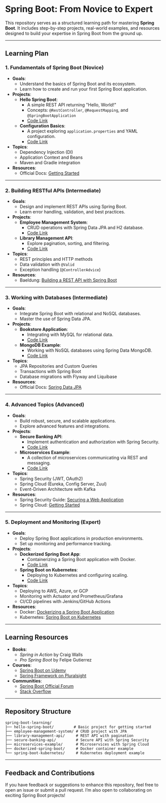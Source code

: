 # Spring Boot: From Novice to Expert

This repository serves as a structured learning path for mastering **Spring Boot**. It includes step-by-step projects, real-world examples, and resources designed to build your expertise in Spring Boot from the ground up.

---

## Learning Plan

### **1. Fundamentals of Spring Boot (Novice)**

- **Goals**:
  - Understand the basics of Spring Boot and its ecosystem.
  - Learn how to create and run your first Spring Boot application.
- **Projects**:
  - **Hello Spring Boot**:
    - A simple REST API returning "Hello, World!"
    - Concepts: `@RestController`, `@RequestMapping`, and `@SpringBootApplication`
    - [Code Link](./hello-spring-boot)
  - **Configuration Basics**:
    - A project exploring `application.properties` and YAML configuration.
    - [Code Link](./configuration-basics)
- **Topics**:
  - Dependency Injection (DI)
  - Application Context and Beans
  - Maven and Gradle integration
- **Resources**:
  - Official Docs: [Getting Started](https://spring.io/guides/gs/spring-boot/)

---

### **2. Building RESTful APIs (Intermediate)**

- **Goals**:
  - Design and implement REST APIs using Spring Boot.
  - Learn error handling, validation, and best practices.
- **Projects**:
  - **Employee Management System**:
    - CRUD operations with Spring Data JPA and H2 database.
    - [Code Link](./employee-management-system)
  - **Library Management API**:
    - Explore pagination, sorting, and filtering.
    - [Code Link](./library-management-api)
- **Topics**:
  - REST principles and HTTP methods
  - Data validation with `@Valid`
  - Exception handling (`@ControllerAdvice`)
- **Resources**:
  - Baeldung: [Building a REST API with Spring Boot](https://www.baeldung.com/rest-api-spring-boot)

---

### **3. Working with Databases (Intermediate)**

- **Goals**:
  - Integrate Spring Boot with relational and NoSQL databases.
  - Master the use of Spring Data JPA.
- **Projects**:
  - **Bookstore Application**:
    - Integrating with MySQL for relational data.
    - [Code Link](./bookstore-application)
  - **MongoDB Example**:
    - Working with NoSQL databases using Spring Data MongoDB.
    - [Code Link](./mongodb-example)
- **Topics**:
  - JPA Repositories and Custom Queries
  - Transactions with Spring Boot
  - Database migrations with Flyway and Liquibase
- **Resources**:
  - Official Docs: [Spring Data JPA](https://spring.io/projects/spring-data-jpa)

---

### **4. Advanced Topics (Advanced)**

- **Goals**:
  - Build robust, secure, and scalable applications.
  - Explore advanced features and integrations.
- **Projects**:
  - **Secure Banking API**:
    - Implement authentication and authorization with Spring Security.
    - [Code Link](./secure-banking-api)
  - **Microservices Example**:
    - A collection of microservices communicating via REST and messaging.
    - [Code Link](./microservices-example)
- **Topics**:
  - Spring Security (JWT, OAuth2)
  - Spring Cloud (Eureka, Config Server, Zuul)
  - Event-Driven Architecture with Kafka
- **Resources**:
  - Spring Security Guide: [Securing a Web Application](https://spring.io/guides/gs/securing-web/)
  - Spring Cloud: [Getting Started](https://spring.io/projects/spring-cloud)

---

### **5. Deployment and Monitoring (Expert)**

- **Goals**:
  - Deploy Spring Boot applications in production environments.
  - Set up monitoring and performance tracking.
- **Projects**:
  - **Dockerized Spring Boot App**:
    - Containerizing a Spring Boot application with Docker.
    - [Code Link](./dockerized-spring-boot)
  - **Spring Boot on Kubernetes**:
    - Deploying to Kubernetes and configuring scaling.
    - [Code Link](./spring-boot-kubernetes)
- **Topics**:
  - Deploying to AWS, Azure, or GCP
  - Monitoring with Actuator and Prometheus/Grafana
  - CI/CD pipelines with Jenkins/GitHub Actions
- **Resources**:
  - Docker: [Dockerizing a Spring Boot Application](https://www.baeldung.com/dockerizing-spring-boot-application)
  - Kubernetes: [Spring Boot on Kubernetes](https://kubernetes.io/docs/tutorials/)

---

## Learning Resources

- **Books**:
  - *Spring in Action* by Craig Walls
  - *Pro Spring Boot* by Felipe Gutierrez
- **Courses**:
  - [Spring Boot on Udemy](https://www.udemy.com/topic/spring-boot/)
  - [Spring Framework on Pluralsight](https://www.pluralsight.com/search?q=spring%20framework)
- **Communities**:
  - [Spring Boot Official Forum](https://discuss.spring.io/)
  - [Stack Overflow](https://stackoverflow.com/questions/tagged/spring-boot)

---

## Repository Structure

```
spring-boot-learning/
├── hello-spring-boot/         # Basic project for getting started
├── employee-management-system/ # CRUD project with JPA
├── library-management-api/     # REST API with pagination
├── secure-banking-api/         # Secure API with Spring Security
├── microservices-example/      # Microservices with Spring Cloud
├── dockerized-spring-boot/     # Docker container example
└── spring-boot-kubernetes/     # Kubernetes deployment example
```

---

## Feedback and Contributions

If you have feedback or suggestions to enhance this repository, feel free to open an issue or submit a pull request. I’m also open to collaborating on exciting Spring Boot projects!


